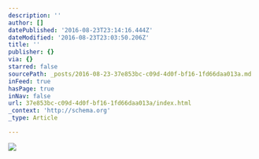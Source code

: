 ```yaml
---
description: ''
author: []
datePublished: '2016-08-23T23:14:16.444Z'
dateModified: '2016-08-23T23:03:50.206Z'
title: ''
publisher: {}
via: {}
starred: false
sourcePath: _posts/2016-08-23-37e853bc-c09d-4d0f-bf16-1fd66daa013a.md
inFeed: true
hasPage: true
inNav: false
url: 37e853bc-c09d-4d0f-bf16-1fd66daa013a/index.html
_context: 'http://schema.org'
_type: Article

---
```

![](https://the-grid-user-content.s3-us-west-2.amazonaws.com/6016f99e-2723-4f20-b568-594b622eced2.jpg)